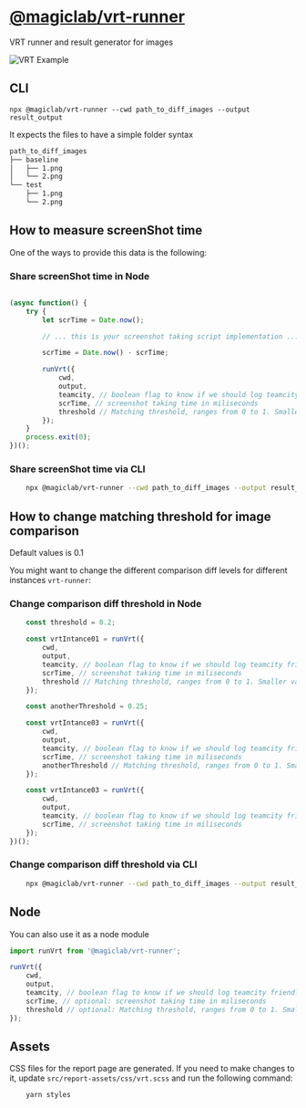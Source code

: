 # [@magiclab/vrt-runner](https://www.npmjs.com/package/@magiclab/vrt-runner)

VRT runner and result generator for images

![VRT Example](https://raw.githubusercontent.com/badoo/vrt-runner/master/example.png "VRT Example")

## CLI

`npx @magiclab/vrt-runner --cwd path_to_diff_images --output result_output`

It expects the files to have a simple folder syntax

```bash
path_to_diff_images
├── baseline
│   ├── 1.png
│   └── 2.png
└── test
    ├── 1.png
    └── 2.png
```

## How to measure screenShot time

One of the ways to provide this data is the following:

### Share screenShot time in Node

```js

(async function() {
    try {
        let scrTime = Date.now();

        // ... this is your screenshot taking script implementation ...

        scrTime = Date.now() - scrTime;

        runVrt({
            cwd,
            output,
            teamcity, // boolean flag to know if we should log teamcity friendly output
            scrTime, // screenshot taking time in miliseconds
            threshold // Matching threshold, ranges from 0 to 1. Smaller values make the comparison more sensitive.
        });
    }
    process.exit(0);
})();
```

### Share screenShot time via CLI

```bash
    npx @magiclab/vrt-runner --cwd path_to_diff_images --output result_output --scrTime=10
```

## How to change matching threshold for image comparison

Default values is 0.1

You might want to change the different comparison diff levels for different instances `vrt-runner`:

### Change comparison diff threshold in Node

```js
    const threshold = 0.2;

    const vrtIntance01 = runVrt({
        cwd,
        output,
        teamcity, // boolean flag to know if we should log teamcity friendly output
        scrTime, // screenshot taking time in miliseconds
        threshold // Matching threshold, ranges from 0 to 1. Smaller values make the comparison more sensitive.
    });

    const anotherThreshold = 0.25;

    const vrtIntance03 = runVrt({
        cwd,
        output,
        teamcity, // boolean flag to know if we should log teamcity friendly output
        scrTime, // screenshot taking time in miliseconds
        anotherThreshold // Matching threshold, ranges from 0 to 1. Smaller values make the comparison more sensitive.
    });

    const vrtIntance03 = runVrt({
        cwd,
        output,
        teamcity, // boolean flag to know if we should log teamcity friendly output
        scrTime, // screenshot taking time in miliseconds
    });
})();
```

### Change comparison diff threshold via CLI

```bash
    npx @magiclab/vrt-runner --cwd path_to_diff_images --output result_output --threshold=0.25
```

## Node

You can also use it as a node module

```js
import runVrt from '@magiclab/vrt-runner';

runVrt({
    cwd,
    output,
    teamcity, // boolean flag to know if we should log teamcity friendly output
    scrTime, // optional: screenshot taking time in miliseconds
    threshold // optional: Matching threshold, ranges from 0 to 1. Smaller values make the comparison more sensitive.
});
```

## Assets

CSS files for the report page are generated. If you need to make changes to it, update `src/report-assets/css/vrt.scss` and run the following command:

```bash
    yarn styles
```
